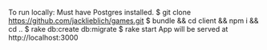 To run locally:
Must have Postgres installed.
$ git clone https://github.com/jacklieblich/games.git
$ bundle && cd client && npm i && cd ..
$ rake db:create db:migrate
$ rake start
App will be served at http://localhost:3000
